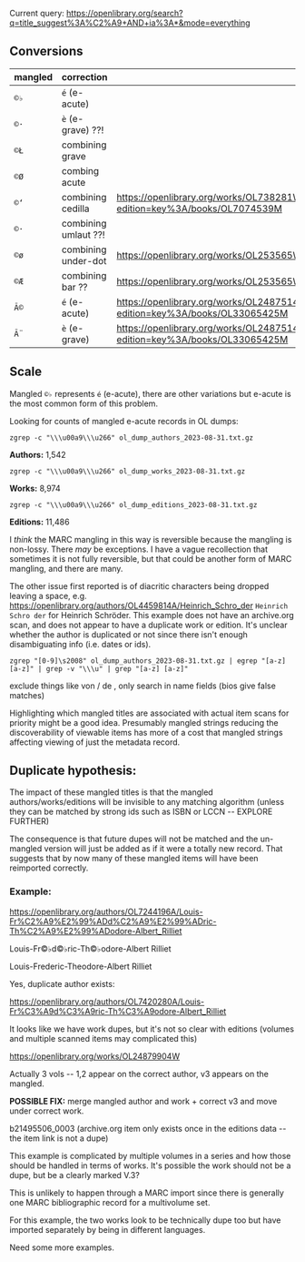 Current query: https://openlibrary.org/search?q=title_suggest%3A%C2%A9+AND+ia%3A*&mode=everything

## Conversions

| mangled | correction | source |
|---------|------------|--------|
| `©♭`    | `é` (e-acute)   |
| `©·`    | `è` (e-grave) ??!  | 
| `©Ł`    | combining grave |
| `©Ø`    | combing acute   |
| `©ʻ`    | combining cedilla | https://openlibrary.org/works/OL738281W/Trait%C2%A9%C3%98es_de_l%C2%A9%C3%98egislation_civile_et_p%C2%A9%C3%98enale?edition=key%3A/books/OL7074539M |
| `©·`    | combining umlaut ??! |
| `©ø`    | combining under-dot  | https://openlibrary.org/works/OL253565W?edition=key%3A/books/OL7178238M |
| `©Æ`    | combining bar ??     | https://openlibrary.org/works/OL253565W?edition=key%3A/books/OL7178238M |
| `Ã©`    | `é` (e-acute)                | https://openlibrary.org/works/OL24875145W/Trait%C3%83%C2%A9_d%27hygi%C3%83%C2%A8ne_publique_et_priv%C3%83%C2%A9e?edition=key%3A/books/OL33065425M |
| `Ã¨`    | `è` (e-grave)  | https://openlibrary.org/works/OL24875145W/Trait%C3%83%C2%A9_d%27hygi%C3%83%C2%A8ne_publique_et_priv%C3%83%C2%A9e?edition=key%3A/books/OL33065425M |
## Scale

Mangled `©♭` represents `é` (e-acute), there are other variations but e-acute is the most common form of this problem.

Looking for counts of mangled e-acute records in OL dumps:


    zgrep -c "\\\u00a9\\\u266" ol_dump_authors_2023-08-31.txt.gz
**Authors:** 1,542

    zgrep -c "\\\u00a9\\\u266" ol_dump_works_2023-08-31.txt.gz
**Works:** 8,974

    zgrep -c "\\\u00a9\\\u266" ol_dump_editions_2023-08-31.txt.gz
**Editions:** 11,486

I _think_ the MARC mangling in this way is reversible because the mangling is non-lossy. There _may_ be exceptions. I have a vague recollection that sometimes it is not fully reversible, but that could be another form of MARC mangling, and there are many.

The other issue first reported is of diacritic characters being dropped leaving a space, e.g. https://openlibrary.org/authors/OL4459814A/Heinrich_Schro_der
`Heinrich Schro der` for Heinrich Schröder.  This example does not have an archive.org scan, and does not appear to have a duplicate work or edition. It's unclear whether the author is duplicated or not since there isn't enough disambiguating info (i.e. dates or ids). 

    zgrep "[0-9]\s2008" ol_dump_authors_2023-08-31.txt.gz | egrep "[a-z] [a-z]" | grep -v "\\\u" | grep "[a-z] [a-z]"

exclude things like von / de , only search in name fields (bios give false matches)


Highlighting which mangled titles are associated with actual item scans for priority might be a good idea. Presumably mangled strings reducing the discoverability of viewable items has more of a cost that mangled strings affecting viewing of just the metadata record.


## Duplicate hypothesis:

The impact of these mangled titles is that the mangled authors/works/editions will be invisible to any matching algorithm (unless they can be matched by strong ids such as ISBN or LCCN -- EXPLORE FURTHER)

The consequence is that future dupes will not be matched and the un-mangled version will just be added as if it were a totally new record. That suggests that by now many of these mangled items will have been reimported correctly.

### Example:

https://openlibrary.org/authors/OL7244196A/Louis-Fr%C2%A9%E2%99%ADd%C2%A9%E2%99%ADric-Th%C2%A9%E2%99%ADodore-Albert_Rilliet

Louis-Fr©♭d©♭ric-Th©♭odore-Albert Rilliet

Louis-Frederic-Theodore-Albert Rilliet

Yes, duplicate author exists:

https://openlibrary.org/authors/OL7420280A/Louis-Fr%C3%A9d%C3%A9ric-Th%C3%A9odore-Albert_Rilliet

It looks like we have work dupes, but it's not so clear with editions (volumes and multiple scanned items may complicated this)


https://openlibrary.org/works/OL24879904W

Actually 3 vols -- 1,2 appear on the correct author, v3 appears on the mangled.

**POSSIBLE FIX:** merge mangled author and work + correct v3 and move under correct work.

b21495506_0003 (archive.org item only exists once in the editions data -- the item link is not a dupe)

This example is complicated by multiple volumes in a series and how those should be handled in terms of works.
It's possible the work should not be a dupe, but be a clearly marked V.3?

This is unlikely to happen through a MARC import since there is generally one MARC bibliographic record for a multivolume set.

For this example, the two works look to be technically dupe too but have imported separately by being in different languages.

Need some more examples.